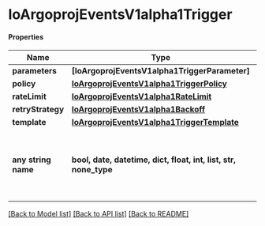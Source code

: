 # IoArgoprojEventsV1alpha1Trigger

#### Properties
Name | Type | Description | Notes
------------ | ------------- | ------------- | -------------
**parameters** | **[IoArgoprojEventsV1alpha1TriggerParameter]** |  | [optional] 
**policy** | [**IoArgoprojEventsV1alpha1TriggerPolicy**](IoArgoprojEventsV1alpha1TriggerPolicy.md) |  | [optional] 
**rateLimit** | [**IoArgoprojEventsV1alpha1RateLimit**](IoArgoprojEventsV1alpha1RateLimit.md) |  | [optional] 
**retryStrategy** | [**IoArgoprojEventsV1alpha1Backoff**](IoArgoprojEventsV1alpha1Backoff.md) |  | [optional] 
**template** | [**IoArgoprojEventsV1alpha1TriggerTemplate**](IoArgoprojEventsV1alpha1TriggerTemplate.md) |  | [optional] 
**any string name** | **bool, date, datetime, dict, float, int, list, str, none_type** | any string name can be used but the value must be the correct type | [optional]

[[Back to Model list]](../README.md#documentation-for-models) [[Back to API list]](../README.md#documentation-for-api-endpoints) [[Back to README]](../README.md)

